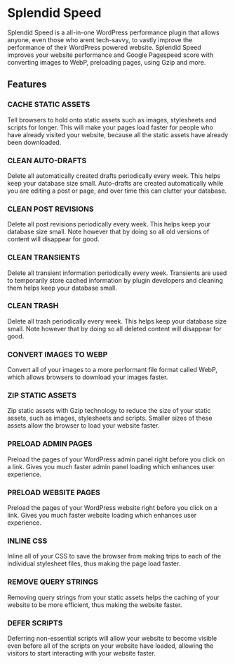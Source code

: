 # Splendid Speed

Splendid Speed is a all-in-one WordPress performance plugin that allows anyone, even those who arent tech-savvy, to vastly improve the performance of their WordPress powered website. Splendid Speed improves your website performance and Google Pagespeed score with converting images to WebP, preloading pages, using Gzip and more.

## Features

### CACHE STATIC ASSETS

Tell browsers to hold onto static assets such as images, stylesheets and scripts for longer. This will make your pages load faster for people who have already visited your website, because all the static assets have already been downloaded.

### CLEAN AUTO-DRAFTS

Delete all automatically created drafts periodically every week. This helps keep your database size small. Auto-drafts are created automatically while you are editing a post or page, and over time this can clutter your database.

### CLEAN POST REVISIONS

Delete all post revisions periodically every week. This helps keep your database size small. Note however that by doing so all old versions of content will disappear for good.

### CLEAN TRANSIENTS

Delete all transient information periodically every week. Transients are used to temporarily store cached information by plugin developers and cleaning them helps keep your database small.

### CLEAN TRASH

Delete all trash periodically every week. This helps keep your database size small. Note however that by doing so all deleted content will disappear for good.

### CONVERT IMAGES TO WEBP

Convert all of your images to a more performant file format called WebP, which allows browsers to download your images faster.

### ZIP STATIC ASSETS

Zip static assets with Gzip technology to reduce the size of your static assets, such as images, stylesheets and scripts. Smaller sizes of these assets allow the browser to load your website faster.

### PRELOAD ADMIN PAGES

Preload the pages of your WordPress admin panel right before you click on a link. Gives you much faster admin panel loading which enhances user experience.

### PRELOAD WEBSITE PAGES

Preload the pages of your WordPress website right before you click on a link. Gives you much faster website loading which enhances user experience.

### INLINE CSS

Inline all of your CSS to save the browser from making trips to each of the individual stylesheet files, thus making the page load faster.

### REMOVE QUERY STRINGS

Removing query strings from your static assets helps the caching of your website to be more efficient, thus making the website faster.

### DEFER SCRIPTS

Deferring non-essential scripts will allow your website to become visible even before all of the scripts on your website have loaded, allowing the visitors to start interacting with your website faster.